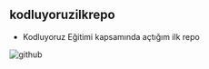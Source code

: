 ## kodluyoruzilkrepo
* Kodluyoruz Eğitimi kapsamında açtığım ilk repo

![github](https://user-images.githubusercontent.com/97016474/159517404-57083c16-8cb0-4410-bdd4-92acca436d27.png)